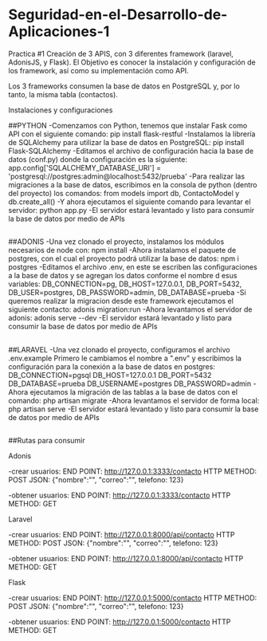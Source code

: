 # Seguridad-en-el-Desarrollo-de-Aplicaciones-1
Practica #1 Creación de 3 APIS, con 3 diferentes framework (laravel, AdonisJS, y Flask).
El Objetivo es conocer la instalación y configuración de los framework, así como su implementación como API.

Los 3 frameworks consumen la base de datos en PostgreSQL y, por lo tanto, la misma tabla (contactos).

Instalaciones y configuraciones

##PYTHON
-Comenzamos con Python, tenemos que instalar Fask como API con el siguiente comando:
  pip install flask-restful
-Instalamos la librería de SQLAlchemy para utilizar la base de datos en PostgreSQL:
  pip install Flask-SQLAlchemy
-Editamos el archivo de configuración hacia la base de datos (conf.py) donde la configuración es la siguiente:
  app.config['SQLALCHEMY_DATABASE_URI'] = 'postgresql://postgres:admin@localhost:5432/prueba'
-Para realizar las migraciones a la base de datos, escribimos en la consola de python (dentro del proyecto) los comandos:
  from models import db, ContactoModel y db.create_all()
-Y ahora ejecutamos el siguiente comando para levantar el servidor:
  python app.py
-El servidor estará levantado y listo para consumir la base de datos por medio de APIs
##
##ADONIS
-Una vez clonado el proyecto, instalamos los módulos necesarios de node con:
  npm install
-Ahora instalamos el paquete de postgres, con el cual el proyecto podrá utilizar la base de datos:
  npm i postgres
-Editamos el archivo .env, en este se escriben las configuraciones a la base de datos 
 y se agregan los datos conforme el nombre d esus variables:
  DB_CONNECTION=pg, DB_HOST=127.0.0.1, DB_PORT=5432, DB_USER=postgres, DB_PASSWORD=admin, DB_DATABASE=prueba
-Si queremos realizar la migracion desde este framework ejecutamos el siguiente contacto:
  adonis migration:run
-Ahora levantamos el servidor de adonis: adonis serve --dev
-El servidor estará levantado y listo para consumir la base de datos por medio de APIs
##
##LARAVEL
-Una vez clonado el proyecto, configuramos el archivo .env.example
 Primero le cambiamos el nombre a ".env" y escribimos la configuración para
 la conexión a la base de datos en postgres:
 DB_CONNECTION=pgsql DB_HOST=127.0.0.1 DB_PORT=5432 DB_DATABASE=prueba DB_USERNAME=postgres DB_PASSWORD=admin
-Ahora ejecutamos la migración de las tablas a la base de datos con el comando:
  php artisan migrate
-Ahora levantamos el servidor de forma local:
  php artisan serve
 -El servidor estará levantado y listo para consumir la base de datos por medio de APIs
##
##Rutas para consumir


Adonis

-crear usuarios:
  END POINT: http://127.0.0.1:3333/contacto
  HTTP METHOD: POST
  JSON: {"nombre":"", "correo":"", telefono: 123}

-obtener usuarios:
  END POINT: http://127.0.0.1:3333/contacto
  HTTP METHOD: GET



Laravel

-crear usuarios:
  END POINT: http://127.0.0.1:8000/api/contacto
  HTTP METHOD: POST
  JSON: {"nombre":"", "correo":"", telefono: 123}

-obtener usuarios:
  END POINT: http://127.0.0.1:8000/api/contacto
  HTTP METHOD: GET


Flask

-crear usuarios:
  END POINT: http://127.0.0.1:5000/contacto
  HTTP METHOD: POST
  JSON: {"nombre":"", "correo":"", telefono: 123}

-obtener usuarios:
  END POINT: http://127.0.0.1:5000/contacto
  HTTP METHOD: GET
